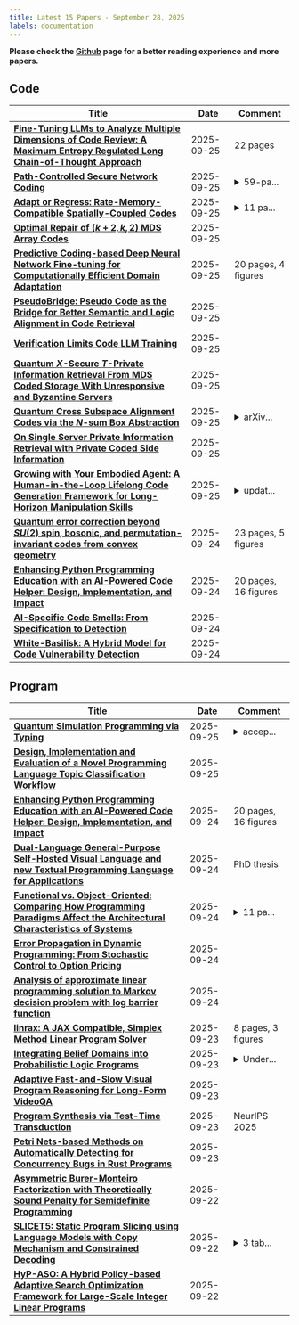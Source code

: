 ```yaml
---
title: Latest 15 Papers - September 28, 2025
labels: documentation
---
```

**Please check the [Github](https://github.com/zezhishao/MTS_Daily_ArXiv) page for a better reading experience and more papers.**

## Code
| **Title** | **Date** | **Comment** |
| --- | --- | --- |
| **[Fine-Tuning LLMs to Analyze Multiple Dimensions of Code Review: A Maximum Entropy Regulated Long Chain-of-Thought Approach](http://arxiv.org/abs/2509.21170v1)** | 2025-09-25 | 22 pages |
| **[Path-Controlled Secure Network Coding](http://arxiv.org/abs/2509.21115v1)** | 2025-09-25 | <details><summary>59-pa...</summary><p>59-page PDF including 13-page main text (6 figures) and 46-page supplementary material (16 figures, 11 tables)</p></details> |
| **[Adapt or Regress: Rate-Memory-Compatible Spatially-Coupled Codes](http://arxiv.org/abs/2509.21112v1)** | 2025-09-25 | <details><summary>11 pa...</summary><p>11 pages (double column), 4 figures, the short version is to be submitted to the IEEE International Conference on Communications (ICC)</p></details> |
| **[Optimal Repair of $(k+2, k, 2)$ MDS Array Codes](http://arxiv.org/abs/2509.21036v1)** | 2025-09-25 |  |
| **[Predictive Coding-based Deep Neural Network Fine-tuning for Computationally Efficient Domain Adaptation](http://arxiv.org/abs/2509.20269v2)** | 2025-09-25 | 20 pages, 4 figures |
| **[PseudoBridge: Pseudo Code as the Bridge for Better Semantic and Logic Alignment in Code Retrieval](http://arxiv.org/abs/2509.20881v1)** | 2025-09-25 |  |
| **[Verification Limits Code LLM Training](http://arxiv.org/abs/2509.20837v1)** | 2025-09-25 |  |
| **[Quantum $X$-Secure $T$-Private Information Retrieval From MDS Coded Storage With Unresponsive and Byzantine Servers](http://arxiv.org/abs/2311.07829v3)** | 2025-09-25 |  |
| **[Quantum Cross Subspace Alignment Codes via the $N$-sum Box Abstraction](http://arxiv.org/abs/2304.14676v2)** | 2025-09-25 | <details><summary>arXiv...</summary><p>arXiv admin note: substantial text overlap with arXiv:2304.07561</p></details> |
| **[On Single Server Private Information Retrieval with Private Coded Side Information](http://arxiv.org/abs/2202.07693v2)** | 2025-09-25 |  |
| **[Growing with Your Embodied Agent: A Human-in-the-Loop Lifelong Code Generation Framework for Long-Horizon Manipulation Skills](http://arxiv.org/abs/2509.18597v2)** | 2025-09-25 | <details><summary>updat...</summary><p>update fig 1, typo correction - v2</p></details> |
| **[Quantum error correction beyond $SU(2)$ spin, bosonic, and permutation-invariant codes from convex geometry](http://arxiv.org/abs/2509.20545v1)** | 2025-09-24 | 23 pages, 5 figures |
| **[Enhancing Python Programming Education with an AI-Powered Code Helper: Design, Implementation, and Impact](http://arxiv.org/abs/2509.20518v1)** | 2025-09-24 | 20 pages, 16 figures |
| **[AI-Specific Code Smells: From Specification to Detection](http://arxiv.org/abs/2509.20491v1)** | 2025-09-24 |  |
| **[White-Basilisk: A Hybrid Model for Code Vulnerability Detection](http://arxiv.org/abs/2507.08540v3)** | 2025-09-24 |  |

## Program
| **Title** | **Date** | **Comment** |
| --- | --- | --- |
| **[Quantum Simulation Programming via Typing](http://arxiv.org/abs/2509.17343v4)** | 2025-09-25 | <details><summary>accep...</summary><p>accepted talk paper in the 22nd International Conference on Quantum Physics and Logic (QPL 2025)</p></details> |
| **[Design, Implementation and Evaluation of a Novel Programming Language Topic Classification Workflow](http://arxiv.org/abs/2509.20631v1)** | 2025-09-25 |  |
| **[Enhancing Python Programming Education with an AI-Powered Code Helper: Design, Implementation, and Impact](http://arxiv.org/abs/2509.20518v1)** | 2025-09-24 | 20 pages, 16 figures |
| **[Dual-Language General-Purpose Self-Hosted Visual Language and new Textual Programming Language for Applications](http://arxiv.org/abs/2509.20426v1)** | 2025-09-24 | PhD thesis |
| **[Functional vs. Object-Oriented: Comparing How Programming Paradigms Affect the Architectural Characteristics of Systems](http://arxiv.org/abs/2508.00244v2)** | 2025-09-24 | <details><summary>11 pa...</summary><p>11 pages, 15 figures (1 table, 3 diagrams, 4 graphics, 7 listings), accepted to the CTICQS capstone project competition at SBQS 2025</p></details> |
| **[Error Propagation in Dynamic Programming: From Stochastic Control to Option Pricing](http://arxiv.org/abs/2509.20239v1)** | 2025-09-24 |  |
| **[Analysis of approximate linear programming solution to Markov decision problem with log barrier function](http://arxiv.org/abs/2509.19800v1)** | 2025-09-24 |  |
| **[linrax: A JAX Compatible, Simplex Method Linear Program Solver](http://arxiv.org/abs/2509.19484v1)** | 2025-09-23 | 8 pages, 3 figures |
| **[Integrating Belief Domains into Probabilistic Logic Programs](http://arxiv.org/abs/2507.17291v2)** | 2025-09-23 | <details><summary>Under...</summary><p>Under consideration in Theory and Practice of Logic Programming (TPLP)</p></details> |
| **[Adaptive Fast-and-Slow Visual Program Reasoning for Long-Form VideoQA](http://arxiv.org/abs/2509.17743v2)** | 2025-09-23 |  |
| **[Program Synthesis via Test-Time Transduction](http://arxiv.org/abs/2509.17393v2)** | 2025-09-23 | NeurIPS 2025 |
| **[Petri Nets-based Methods on Automatically Detecting for Concurrency Bugs in Rust Programs](http://arxiv.org/abs/2212.02754v3)** | 2025-09-23 |  |
| **[Asymmetric Burer-Monteiro Factorization with Theoretically Sound Penalty for Semidefinite Programming](http://arxiv.org/abs/1811.01198v9)** | 2025-09-22 |  |
| **[SLICET5: Static Program Slicing using Language Models with Copy Mechanism and Constrained Decoding](http://arxiv.org/abs/2509.17338v1)** | 2025-09-22 | <details><summary>3 tab...</summary><p>3 tables, 6 Figures, 12 pages</p></details> |
| **[HyP-ASO: A Hybrid Policy-based Adaptive Search Optimization Framework for Large-Scale Integer Linear Programs](http://arxiv.org/abs/2509.15828v2)** | 2025-09-22 |  |

